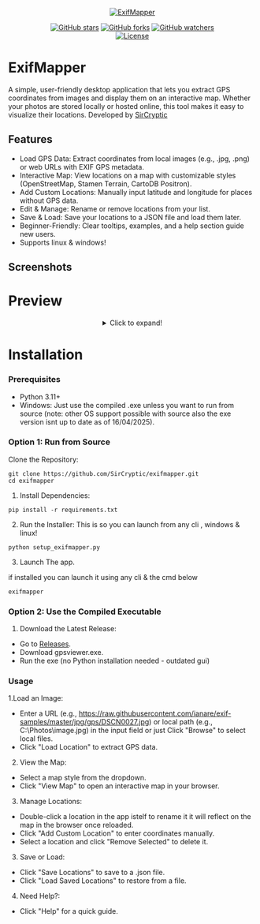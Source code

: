 
<p align="center">
  <a href="https://github.com/sircryptic/exifmapper">
    <img src="https://github.com/user-attachments/assets/953ae98b-b3ff-4d16-b98e-9a2dbfca0fc0" alt="ExifMapper"
    onmouseover="this.style.transform='scale(1.05)'; this.style.opacity='0.8';" 
    onmouseout="this.style.transform='scale(1)'; this.style.opacity='1';">
  </a>

<div align="center">
    <a href="https://github.com/sircryptic/exifmapper/stargazers"><img src="https://img.shields.io/github/stars/sircryptic/exifmapper.svg" alt="GitHub stars"></a>
    <a href="https://github.com/sircryptic/exifmapper/network"><img src="https://img.shields.io/github/forks/sircryptic/exifmapper.svg" alt="GitHub forks"></a>
    <a href="https://github.com/sircryptic/exifmapper/watchers"><img src="https://img.shields.io/github/watchers/sircryptic/exifmapper.svg?style=social" alt="GitHub watchers"></a>
    <br>
    <a href="https://github.com/SirCryptic/exifmapper/blob/main/LICENSE"><img src="https://img.shields.io/badge/license-MIT-green.svg" alt="License"></a>
</div>

# ExifMapper

A simple, user-friendly desktop application that lets you extract GPS coordinates from images and display them on an interactive map. Whether your photos are stored locally or hosted online, this tool makes it easy to visualize their locations.
Developed by [SirCryptic](https://github.com/SirCryptic)

## Features
- Load GPS Data: Extract coordinates from local images (e.g., .jpg, .png) or web URLs with EXIF GPS metadata.
- Interactive Map: View locations on a map with customizable styles (OpenStreetMap, Stamen Terrain, CartoDB Positron).
- Add Custom Locations: Manually input latitude and longitude for places without GPS data.
- Edit & Manage: Rename or remove locations from your list.
- Save & Load: Save your locations to a JSON file and load them later.
- Beginner-Friendly: Clear tooltips, examples, and a help section guide new users.
- Supports linux & windows!

## Screenshots
<h1 align="left">Preview</h1>

<center>

<details>
  <summary>Click to expand!</summary>

### Main Interface
![interface](https://github.com/user-attachments/assets/d78bf766-9c08-4deb-847b-a89f32a3e34e)



### Map View
Interactive map displayed in the browser.
![distance](https://github.com/user-attachments/assets/bc7a6d1e-6047-47e2-a4d1-2fea50f31df5)
![heat](https://github.com/user-attachments/assets/5bf115a0-0eba-499a-b6a7-2233a302b11b)
![i-main](https://github.com/user-attachments/assets/2f5a7435-5d24-4f11-908f-1fbe844fb377)

</center>


# Installation
### Prerequisites
- Python 3.11+
- Windows: Just use the compiled .exe unless you want to run from source (note: other OS support possible with source also the exe version isnt up to date as of 16/04/2025).

### Option 1: Run from Source

Clone the Repository:
```
git clone https://github.com/SirCryptic/exifmapper.git 
cd exifmapper 
```

1. Install Dependencies:
```
pip install -r requirements.txt
```
2. Run the Installer:
This is so you can launch from any cli , windows & linux!
```
python setup_exifmapper.py
```

3. Launch The app.

if installed you can launch it using any cli & the cmd below
```
exifmapper
```

### Option 2: Use the Compiled Executable

1. Download the Latest Release:
* Go to [Releases](https://github.com/SirCryptic/exifmapper/releases).
* Download gpsviewer.exe.
* Run the exe (no Python installation needed - outdated gui)

### Usage
1.Load an Image:
* Enter a URL (e.g., https://raw.githubusercontent.com/ianare/exif-samples/master/jpg/gps/DSCN0027.jpg) or local path (e.g., C:\Photos\image.jpg) in the input field or just Click "Browse" to select local files.
* Click "Load Location" to extract GPS data.
2. View the Map:
* Select a map style from the dropdown.
* Click "View Map" to open an interactive map in your browser.
3. Manage Locations:
* Double-click a location in the app istelf to rename it it will reflect on the map in the browser once reloaded.
* Click "Add Custom Location" to enter coordinates manually.
* Select a location and click "Remove Selected" to delete it.
3. Save or Load:
* Click "Save Locations" to save to a .json file.
* Click "Load Saved Locations" to restore from a file.
4. Need Help?:
* Click "Help" for a quick guide.
